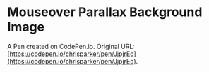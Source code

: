 # Mouseover Parallax Background Image

A Pen created on CodePen.io. Original URL: [https://codepen.io/chrisparker/pen/JjpjrEo](https://codepen.io/chrisparker/pen/JjpjrEo).

